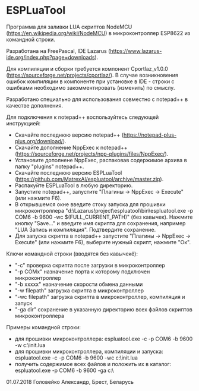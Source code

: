 # ESPLuaTool
Программа для заливки LUA скриптов NodeMCU (https://en.wikipedia.org/wiki/NodeMCU) в микроконтроллер ESP8622 из командной строки. 

Разработана на FreePascal, IDE Lazarus (https://www.lazarus-ide.org/index.php?page=downloads).

Для компиляции и сборки требуется компонент Cportlaz_v1.0.0 (https://sourceforge.net/projects/cportlaz/). В случае возникновения ошибок компиляции в компоненте при установке в IDE - строки с ошибками необходимо закомментировать (изменить) по смыслу.

Разработано специально для использования совместно с notepad++ в качестве дополнения.

Для подключения к notepad++ воспользуйтесь следующей инструкцией:
- Скачайте последнюю версию notepad++ (https://notepad-plus-plus.org/download/).
- Скачайте дополнение NppExec к notepad++ (https://sourceforge.net/projects/npp-plugins/files/NppExec/).
- Установите дополнене NppExec, распаковав содержимое архива в папку "plugins" notepad++.
- Скачайте последнюю версию ESPLuaTool (https://github.com/MatrexAl/espluatool/archive/master.zip).
- Распакуйте ESPLuaTool в любую директорию.
- Запустите notepad++, запустите "Плагины -> NppExec -> Execute" (или нажмите F6).
- В открывшемся окне введите стоку запуска для прошивки микроконтроллера "d:\Lazarus\!project\espluatool\bin\espluatool.exe -p COM6 -b 9600 -wc $(FULL_CURRENT_PATH)" (без кавычек). Нажмите кнопку "Save..." и введите имя скрипта для сохранения, например "LUA Запись и компиляция". Подтвердите сохранение.
- Для запуска скрипта в notepad++ запустите "Плагины -> NppExec -> Execute" (или нажмите F6), выберите нужный скрипт, нажмите "Ок".

Ключи командной строки (вводятся без кавычекё):
- "-с" проверка скрипта после загрузки в микроконтроллер
- "-p COMx" назначение порта к которому подключен микроконтроллер
- "-b xxxxx" назначение скорости обмена данными
- "-w filepath" загрузка скрипта в микроконтроллер
- "-wc filepath" загрузка скрипта в микроконтроллер, компиляция и запуск
- "-ga dir" сохранение в указанную директорию всех файлов скриптов микроконтроллера

Примеры командной строки:
- для прошивки микроконтроллера: espluatool.exe -c -p COM6 -b 9600 -w c:\init.lua
- для прошивки микроконтроллера, компиляции и запуска: espluatool.exe -c -p COM6 -b 9600 -wс c:\init.lua 
- получить содержимое всех файлов и положить их в каталог: espluatool.exe -p COM6 -b 9600 -ga c:\



01.07.2018 Головейко Александр, Брест, Беларусь

